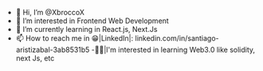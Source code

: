 - 👋 Hi, I’m @XbroccoX
- 👀 I’m interested in Frontend Web Development
- 🌱 I’m currently learning in React.js, Next.Js
- 📫 How to reach me in 
        😁|LinkedIn|: linkedin.com/in/santiago-aristizabal-3ab8531b5
-🐱‍🏍|I'm interested in learning Web3.0 like solidity, next Js, etc
